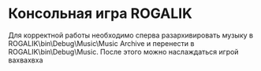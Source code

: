 # Консольная игра ROGALIK

Для корректной работы необходимо сперва разархивировать музыку в ROGALIK\bin\Debug\Music\Music Archive и перенести в ROGALIK\bin\Debug\Music. После этого можно наслаждаться игрой вахвахвха
